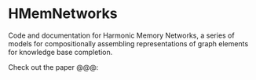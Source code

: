 # HMemNetworks

Code and documentation for Harmonic Memory Networks, a series of models for compositionally assembling representations of graph elements for knowledge base completion.

Check out the paper @@@:
